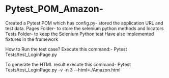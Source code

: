 # Pytest_POM_Amazon-

Created a Pytest POM  which has config.py- stored the application URL and test data.
Pages Folder- to store the selenium python methods and locators
Tests Folder- to keep the Selenium Python test
Have also implemented fixtures in the framework

How to Run the test case?
Execute this command:-
Pytest Tests/test_LoginPage.py


To generate the HTML result execute this command-
Pytest Tests/test_LoginPage.py -v  -n  3 --html=./Amazon.html

